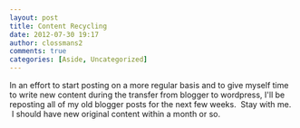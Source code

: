 ```yaml
---
layout: post
title: Content Recycling
date: 2012-07-30 19:17
author: clossmans2
comments: true
categories: [Aside, Uncategorized]
---
```

In an effort to start posting on a more regular basis and to give myself time to write new content during the transfer from blogger to wordpress, I'll be reposting all of my old blogger posts for the next few weeks.  Stay with me.  I should have new original content within a month or so.
